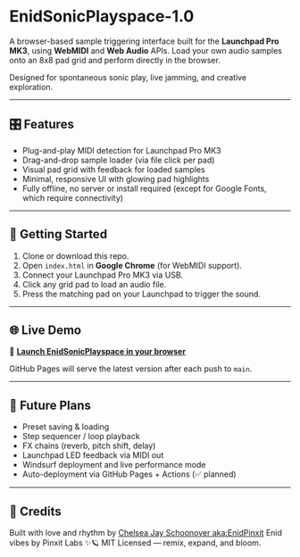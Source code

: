 # EnidSonicPlayspace-1.0

A browser-based sample triggering interface built for the **Launchpad Pro MK3**, using **WebMIDI** and **Web Audio** APIs.
Load your own audio samples onto an 8x8 pad grid and perform directly in the browser.

Designed for spontaneous sonic play, live jamming, and creative exploration.

---

## 🎛️ Features

* Plug-and-play MIDI detection for Launchpad Pro MK3
* Drag-and-drop sample loader (via file click per pad)
* Visual pad grid with feedback for loaded samples
* Minimal, responsive UI with glowing pad highlights
* Fully offline, no server or install required (except for Google Fonts, which require connectivity)

---

## 🚀 Getting Started

1. Clone or download this repo.
2. Open `index.html` in **Google Chrome** (for WebMIDI support).
3. Connect your Launchpad Pro MK3 via USB.
4. Click any grid pad to load an audio file.
5. Press the matching pad on your Launchpad to trigger the sound.

---

## 🌐 Live Demo

🔗 [**Launch EnidSonicPlayspace in your browser**](https://glitterstrafe.github.io/EnidSonicPlayspace-1.0/)

GitHub Pages will serve the latest version after each push to `main`.

---

## 🔮 Future Plans

* Preset saving & loading
* Step sequencer / loop playback
* FX chains (reverb, pitch shift, delay)
* Launchpad LED feedback via MIDI out
* Windsurf deployment and live performance mode
* Auto-deployment via GitHub Pages + Actions (✅ planned)

---

## 🎨 Credits

Built with love and rhythm by [Chelsea Jay Schoonover aka:EnidPinxit](https://www.linkedin.com/in/chelseajayschoonover/)
Enid vibes by Pinxit Labs ✨🪐
MIT Licensed — remix, expand, and bloom.
